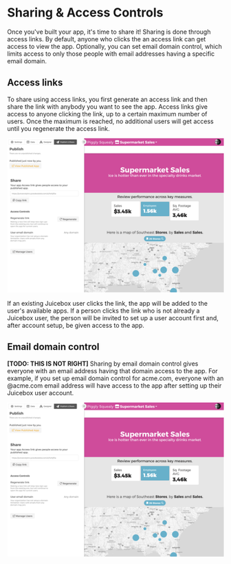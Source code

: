 # Sharing & Access Controls

Once you've built your app, it's time to share it! Sharing is done through access links. By default, anyone who clicks the an access link can get access to view the app. Optionally, you can set email domain control, which limits access to only those people with email addresses having a specific email domain.

## Access links

To share using access links, you first generate an access link and then share the link with anybody you want to see the app. Access links give access to anyone clicking the link, up to a certain maximum number of users. Once the maximum is reached, no additional users will get access until you regenerate the access link. 

![Access links\[REPLACE\]](../../.gitbook/assets/image%20%2812%29.png)

If an existing Juicebox user clicks the link, the app will be added to the user's available apps. If a person clicks the link who is not already a Juicebox user, the person will be invited to set up a user account first and, after account setup, be given access to the app.

## Email domain control

**\[TODO: THIS IS NOT RIGHT\]** Sharing by email domain control gives everyone with an email address having that domain access to the app. For example, if you set up email domain control for acme.com, everyone with an @acme.com email address will have access to the app after setting up their Juicebox user account. 

![Email domain control \[REPLACE\]](../../.gitbook/assets/image%20%2812%29.png)

